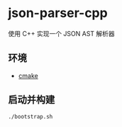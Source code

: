 # json-parser-cpp
使用 C++ 实现一个 JSON AST 解析器

## 环境
- [cmake](https://cmake.org/)

## 启动并构建
```bash
./bootstrap.sh
```
